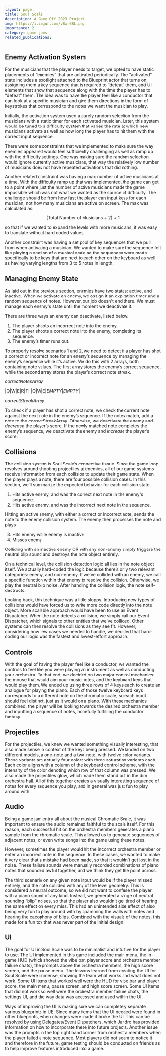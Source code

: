 ```yaml
---
layout: page
title: Soul Scale
description: A Game Off 2023 Project
img: https://i.imgur.com/v8xr6BL.png
importance: 2
category: game jams
related_publications:
---
```


## Enemy Activation System
For the musicians that the player needs to target, we opted to have static placements of “enemies” that are activated periodically. The “activated” state includes a spotlight attached to the Blueprint actor that turns on, assigning them a key sequence that is required to “defeat” them, and UI elements that show that sequence along with the time the player has to “defeat” them. The idea was to have the player feel like a conductor that can look at a specific musician and give them directions in the form of keystrokes that correspond to the notes we want the musician to play.

Initially, the activation system used a purely random selection from the musicians with a static timer for each activated musician. Later, this system would be tuned to a difficulty system that varies the rate at which new musicians activate as well as how long the player has to hit them with the correct input sequence.

There were some constraints that we implemented to make sure the way enemies appeared would feel sufficiently challenging as well as ramp up with the difficulty settings. One was making sure the random selection would ignore currently active musicians, that way the relatively low number of musicians does not have repeated activations that did nothing. 

Another related constraint was having a max number of active musicians at a time. With the difficulty ramp up that was implemented, the game can get to a point where just the number of active musicians made the game impossible which was not what we wanted as the source of difficulty. The challenge should be from how fast the player can input keys for each musician, not how many musicians are active on screen. The max was calculated as:

<div style="text-align: center"> (Total Number of Musicians ÷ 2) + 1
 </div>


 so that if we wanted to expand the levels with more musicians, it was easy to translate without hard coded values. 

Another constraint was having a set pool of key sequences that we pull from when activating a musician. We wanted to make sure the sequence felt like playing a section of a musical scale so the sequences were made specifically to be keys that are next to each other on the keyboard as well as having varying lengths from 3 to 5 notes in length.

## Managing Enemy State
As laid out in the previous section, enemies have two states: active, and inactive. When we activate an enemy, we assign it an expiration timer and a random sequence of notes. However, our job doesn't end there. We must manage each enemy's state until the moment we deactivate it.

There are three ways an enemy can deactivate, listed below.
1. The player shoots an incorrect note into the enemy.
2. The player shoots a correct note into the enemy, completing its sequence.
3. The enemy’s timer runs out.

To properly resolve scenarios 1 and 2, we need to detect if a player has shot a correct or incorrect note for an enemy’s sequence by managing the enemy’s sequence while it’s active. We do this with 2 arrays, both containing note values. The first array stores the enemy’s correct sequence, while the second array stores the player’s correct note streak.

*correctNotesArray*

|Q|W|E|R|T|
|Q|W|E|*EMPTY*|*EMPTY*|



*correctStreakArray*

To check if a player has shot a correct note, we check the current note against the next note in the enemy’s sequence. If the notes match, add a note to the correctStreakArray. Otherwise, we deactivate the enemy and *decrease* the player’s score. If the newly matched note completes the enemy’s sequence, we deactivate the enemy and *increase* the player’s score.

## Collisions
The collision system is Soul Scale’s connective tissue. Since the game loop revolves around shooting projectiles at enemies, all of our game systems receive information from each collision to update their game state. When the player plays a note, there are four possible collision cases. In this section, we’ll summarize the expected behavior for each collision state.

1. Hits active enemy, and was the correct next note in the enemy's sequence.
2. Hits active enemy, and was the incorrect next note in the sequence.

Hitting an active enemy, with either a correct or incorrect note, sends the note to the enemy collision system. The enemy then processes the note and plays 

3. Hits enemy while enemy is inactive
4. Misses enemy

Colliding with an inactive enemy OR with any non-enemy simply triggers the neutral blip sound and destroys the note object entirely.

On a technical level, the collision detection logic all lies in the note object itself. We actually hard-coded the logic because there’s only two relevant categories: enemy, and non-enemy. If we’ve collided with an enemy, we call a specific function within that enemy to resolve the collision. Otherwise, we play the neutral blip noise. After handling the collision logic, the note self-destructs.

Looking back, this technique was a little sloppy. Introducing new types of collisions would have forced us to write more code directly into the note object.  More scalable approach would have been to use an Event Dispatcher. When the note detects a collision, we simply call our Event Dispatcher, which signals to other entities that we’ve collided. Other systems can then resolve the collisions as they see fit. However, considering how few cases we needed to handle, we decided that hard-coding our logic was the fastest and lowest-effort approach.

## Controls
With the goal of having the player feel like a conductor, we wanted the controls to feel like you were playing an instrument as well as conducting your orchestra. To that end, we decided on two major control mechanics: the mouse that would aim your music notes, and the keyboard keys that would play them. We ended up using three rows of 4 keys each to create an analogue for playing the piano. Each of those twelve keyboard keys corresponds to a different note on the chromatic scale, so each input should feel distinct, just as it would on a piano. With these mechanics combined, the player will be looking towards the desired orchestra member and inputting a sequence of notes, hopefully fulfilling the conductor fantasy.

## Projectiles
For the projectiles, we knew we wanted something visually interesting, that also made sense in context of the keys being pressed. We landed on two different models, a one-note and a two-note, with twelve color variants. These variants are actually four colors with three saturation variants each. Each color aligns with a column of the keyboard control scheme, with the intensity of the color denoting which row of that column was pressed. We also made the projectiles glow, which made them stand out in the dim orchestra hall. All of this together creates a visually interesting sequence of notes for every sequence you play, and in general was just fun to play around with.

## Audio
Being a game jam entry all about the musical Chromatic Scale, it was important to ensure the audio remained faithful to the scale itself. For this reason, each successful hit on the orchestra members generates a piano sample from the chromatic scale. This allowed us to generate sequences of adjacent notes, or even write songs into the game using these notes.

However, sometimes the player would hit the incorrect orchestra member or enter an incorrect note in the sequence. In these cases, we wanted to make it very clear that a mistake had been made, so that it wouldn’t get lost in the noise. These failure sounds were manually recorded combinations of piano notes that sounded awful together, and we think they get the point across.

The third scenario on any given note input would be if the player missed entirely, and the note collided with any of the level geometry. This is considered a neutral outcome, so we did not want to confuse the player with a piano sound of any kind. Instead, we generated a range of neutral sounding “blip” noises, so that the player also wouldn’t get tired of hearing the same effect on every miss. This had an unintended side effect of also being very fun to play around with by spamming the walls with notes and hearing the cacophony of blips. Combined with the visuals of the notes, this made for a fun toy that was never part of the initial design.

## UI
The goal for UI in Soul Scale was to be minimalist and intuitive for the player to use. The UI implemented in this game included the main menu, the in-game HUD (which showed the vibe bar, player score and orchestra member failure chats), the prompts above the orchestra members, the high score screen, and the pause menu. The lessons learned from creating the UI for Soul Scale were immense, showing the team what works and what does not work. Some UI items that worked well were the HUD for vibe bar and player score, the main menu, pause screen, and high score screen. Some UI items that did not work so well were the orchestra member failure chats, the settings UI, and the way data was accessed and used within the UI.

Ways of improving the UI is making sure we can completely separate various blueprints in UE. Since many items that the UI needed were found in other blueprints, when changes were made it broke the UI. This can be resolved by using Delegates/Event Dispatchers, which Jandro has provided information on how to incorporate these into future projects. Another issue was the prompts in the top right hand corner from orchestra members when the player failed a note sequence. Most players did not seem to notice it and therefore in the future, game testing should be conducted on friends as to help improve features introduced into a game.